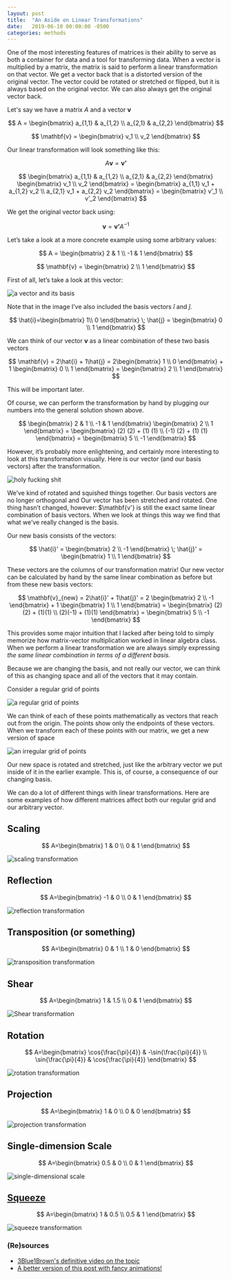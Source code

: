 ```yaml
---
layout: post
title:  "An Aside on Linear Transformations"
date:   2019-06-10 00:00:00 -0500
categories: methods
---
```


One of the most interesting features of matrices is their ability to serve as
both a container for data and a tool for transforming data. When a vector is
multiplied by a matrix, the matrix is said to perform a linear transformation
on that vector. We get a vector back that is a distorted version of the
original vector. The vector could be rotated or stretched or flipped, but it is
always based on the original vector. We can also always get the original vector
back.

Let's say we have a matrix $A$ and a vector $\mathbf{v}$

$$
A = \begin{bmatrix}
    a_{1,1} & a_{1,2} \\
    a_{2,1} & a_{2,2}
    \end{bmatrix}
$$

$$
\mathbf{v} = \begin{bmatrix}
             v_1 \\
             v_2
             \end{bmatrix}
$$

Our linear transformation will look something like this:

$$ A\mathbf{v}=\mathbf{v’} $$

$$
\begin{bmatrix} a_{1,1} & a_{1,2} \\ a_{2,1} & a_{2,2} \end{bmatrix} \begin{bmatrix} v_1 \\ v_2 \end{bmatrix} = \begin{bmatrix} a_{1,1} v_1 + a_{1,2} v_2 \\ a_{2,1} v_1 + a_{2,2} v_2 \end{bmatrix} = \begin{bmatrix} v’_1 \\ v’_2 \end{bmatrix}
$$

We get the original vector back using:

$$ \mathbf{v} = \mathbf{v’}A^{-1} $$

Let’s take a look at a more concrete example using some arbitrary values:

$$ A = \begin{bmatrix} 2 & 1  \\ -1 & 1  \end{bmatrix} $$

$$ \mathbf{v} = \begin{bmatrix} 2 \\ 1 \end{bmatrix} $$

First of all, let’s take a look at this vector:

![a vector and its basis](/assets/linear-transformations/before_trans-1.png)

Note that in the image I’ve also included the basis vectors $\hat{i}$ and
$\hat{j}$.

$$ \hat{i}=\begin{bmatrix} 1\\ 0 \end{bmatrix} \; \hat{j} = \begin{bmatrix} 0 \\ 1 \end{bmatrix} $$

We can think of our vector $\mathbf{v}$ as a linear combination of these two 
basis vectors

$$ \mathbf{v} = 2\hat{i} + 1\hat{j} = 2\begin{bmatrix} 1 \\ 0 \end{bmatrix} + 1 \begin{bmatrix} 0 \\ 1 \end{bmatrix} = \begin{bmatrix} 2 \\ 1 \end{bmatrix} $$

This will be important later.

Of course, we can perform the transformation by hand by plugging our numbers
into the general solution shown above.

$$ \begin{bmatrix} 2 & 1 \\ -1 & 1 \end{bmatrix} \begin{bmatrix} 2 \\ 1 \end{bmatrix} = \begin{bmatrix} (2) (2) + (1) (1) \\ (-1) (2) + (1) (1) \end{bmatrix} = \begin{bmatrix} 5 \\ -1 \end{bmatrix} $$

However, it’s probably more enlightening, and certainly more interesting to
look at this transformation visually. Here is our vector (and our basis
vectors) after the transformation.

![holy fucking shit](/assets/linear-transformations/after_trans.png)

We’ve kind of rotated and squished things together. Our basis vectors are no
longer orthogonal and Our vector has been stretched and rotated. One thing 
hasn’t changed, however: $\mathbf{v'} is still the exact same linear
combination of basis vectors. When we look at things this way we find that
what we’ve really changed is the basis.

Our new basis consists of the vectors:

$$ \hat{i}' = \begin{bmatrix} 2 \\ -1 \end{bmatrix} \; \hat{j}' = \begin{bmatrix} 1 \\ 1 \end{bmatrix} $$

These vectors are the columns of our transformation matrix! Our new vector can
be calculated by hand by the same linear combination as before but from these
new basis vectors:

$$ \mathbf{v}_{new} = 2\hat{i}' + 1\hat{j}' = 2 \begin{bmatrix} 2 \\ -1 \end{bmatrix} + 1 \begin{bmatrix} 1 \\ 1 \end{bmatrix} = \begin{bmatrix} (2)(2) + (1)(1) \\ (2)(-1) + (1)(1) \end{bmatrix} = \begin{bmatrix} 5 \\ -1 \end{bmatrix} $$

This provides some major intuition that I lacked after being told to simply
memorize how matrix-vector multiplication worked in linear algebra class. When
we perform a linear transformation we are always simply expressing *the same
linear combination in terms of a different basis.*

Because we are changing the basis, and not really our vector, we can think of
this as changing space and all of the vectors that it may contain.

Consider a regular grid of points

![a regular grid of points](/assets/linear-transformations/before_grid.png)

We can think of each of these points mathematically as vectors that reach out
from the origin. The points show only the endpoints of these vectors. When we
transform each of these points with our matrix, we get a new version of space

![an irregular grid of points](/assets/linear-transformations/after_grid.png)

Our new space is rotated and stretched, just like the arbitrary vector we put
inside of it in the earlier example. This is, of course, a consequence of our
changing basis.

We can do a lot of different things with linear transformations. Here are some
examples of how different matrices affect both our regular grid and our
arbitrary vector.

## Scaling

$$ A=\begin{bmatrix} 1 & 0 \\ 0 & 1 \end{bmatrix} $$

![scaling transformation](/assets/linear-transformations/scale.png)

## Reflection

$$ A=\begin{bmatrix} -1 & 0 \\ 0 & 1 \end{bmatrix} $$

![reflection transformation](/assets/linear-transformations/reflection.png)

## Transposition (or something)

$$ A=\begin{bmatrix} 0 & 1 \\ 1 & 0 \end{bmatrix} $$

![transposition transformation](/assets/linear-transformations/transpose.png)

## Shear

$$ A=\begin{bmatrix} 1 & 1.5 \\ 0 & 1 \end{bmatrix} $$

![Shear transformation](/assets/linear-transformations/shear.png)

## Rotation

$$ A=\begin{bmatrix} \cos{\frac{\pi}{4}} & -\sin{\frac{\pi}{4}} \\ \sin{\frac{\pi}{4}} & \cos{\frac{\pi}{4}} \end{bmatrix} $$

![rotation transformation](/assets/linear-transformations/rotation.png)

## Projection

$$ A=\begin{bmatrix} 1 & 0 \\ 0 & 0 \end{bmatrix} $$

![projection transformation](/assets/linear-transformations/projection.png)

## Single-dimension Scale

$$ A=\begin{bmatrix} 0.5 & 0 \\ 0 & 1 \end{bmatrix} $$

![single-dimensional scale](/assets/linear-transformations/dim_change.png)

## [Squeeze](https://www.youtube.com/watch?v=RQciegmLPAo)

$$ A=\begin{bmatrix} 1 & 0.5 \\ 0.5 & 1 \end{bmatrix} $$

![squeeze transformation](/assets/linear-transformations/squeeze.png)

### (Re)sources

- [3Blue1Brown's definitive video on the topic](https://www.youtube.com/watch?v=kYB8IZa5AuE&list=PLZHQObOWTQDPD3MizzM2xVFitgF8hE_ab&index=3)
- [A better version of this post with fancy animations!](https://dododas.github.io/linear-algebra-with-python/posts/16-12-29-2d-transformations.html)
